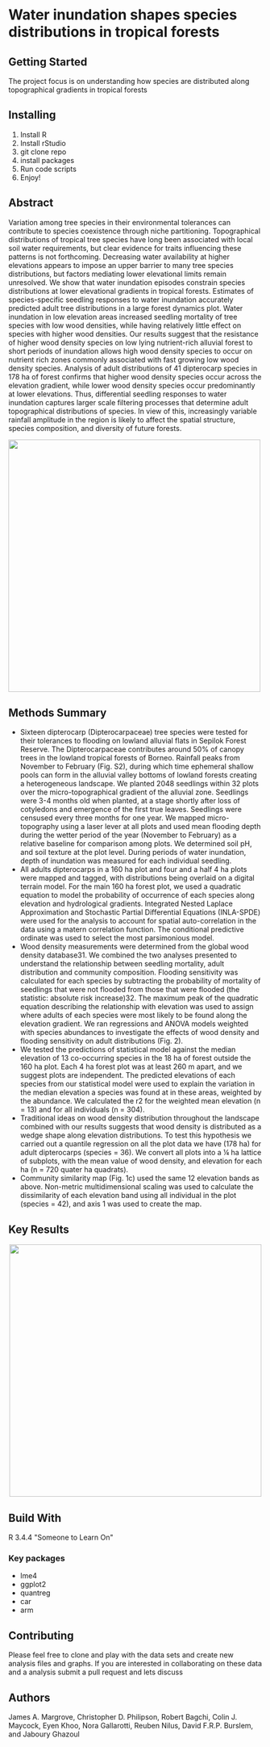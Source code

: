 <h1>Water inundation shapes species distributions in tropical forests</h1>

<h2> Getting Started </h2>
<p>The project focus is on understanding how species are distributed along topographical gradients in tropical forests </p>

<h2>Installing</h2>
<ol>
  <li>Install R</li>
  <li>Install rStudio</li>
  <li>git clone repo</li>
  <li>install packages</li>
  <li>Run code scripts</li>
  <li>Enjoy!</li>
</ol>

<h2>Abstract</h2>
<p>Variation among tree species in their environmental tolerances can contribute to species coexistence through niche partitioning. Topographical distributions of tropical tree species have long been associated with local soil water requirements, but clear evidence for traits influencing these patterns is not forthcoming. Decreasing water availability at higher elevations appears to impose an upper barrier to many tree species distributions, but factors mediating lower elevational limits remain unresolved. We show that water inundation episodes constrain species distributions at lower elevational gradients in tropical forests. Estimates of species-specific seedling responses to water inundation accurately predicted adult tree distributions in a large forest dynamics plot. Water  inundation in low elevation areas increased seedling mortality of tree species with low wood densities, while having relatively little effect on species with higher wood densities. Our results suggest that the resistance of higher wood density species on low lying nutrient-rich alluvial forest to short periods of inundation allows high wood density species to occur on nutrient rich zones commonly associated with fast growing low wood density species. Analysis of adult distributions of 41 dipterocarp species in 178 ha of forest confirms that higher wood density species occur across the elevation gradient, while lower wood density species occur predominantly at lower elevations. Thus, differential seedling responses to water inundation captures larger scale filtering processes that determine adult topographical distributions of species. In view of this, increasingly variable rainfall amplitude in the region is likely to affect the spatial structure, species composition, and diversity of future forests.</p>

<img src = "https://s3-eu-west-1.amazonaws.com/james.margrove/ForestFloodingReadMe/Webp.net-compress-image.jpg" width = "500px">

<h2> Methods Summary</h2>
<ul>
  <li>
  Sixteen dipterocarp (Dipterocarpaceae) tree species were tested for their tolerances to flooding on lowland alluvial flats in Sepilok Forest Reserve. The Dipterocarpaceae contributes around 50% of canopy trees in the lowland tropical forests of Borneo. Rainfall peaks from November to February (Fig. S2), during which time ephemeral shallow pools can form in the alluvial valley bottoms of lowland forests creating a heterogeneous landscape. We planted 2048 seedlings within 32 plots over the micro-topographical gradient of the alluvial zone. Seedlings were 3-4 months old when planted, at a stage shortly after loss of cotyledons and emergence of the first true leaves. Seedlings were censused every three months for one year. We mapped micro-topography using a laser lever at all plots and used mean flooding depth during the wetter period of the year (November to February) as a relative baseline for comparison among plots. We determined soil pH, and soil texture at the plot level. During periods of water inundation, depth of inundation was measured for each individual seedling.</li>
  <li>
All adults dipterocarps in a 160 ha plot and four and a half 4 ha plots were mapped and tagged, with distributions being overlaid on a digital terrain model. For the main 160 ha forest plot, we used a quadratic equation to model the probability of occurrence of each species along elevation and hydrological gradients. Integrated Nested Laplace Approximation and Stochastic Partial Differential Equations (INLA-SPDE) were used for the analysis to account for spatial auto-correlation in the data using a matern correlation function. The conditional predictive ordinate was used to select the most parsimonious model. 
  </li>
  <li> 
Wood density measurements were determined from the global wood density database31. We combined the two analyses presented to understand the relationship between seedling mortality, adult distribution and community composition. Flooding sensitivity was calculated for each species by subtracting the probability of mortality of seedlings that were not flooded from those that were flooded (the statistic: absolute risk increase)32. The maximum peak of the quadratic equation describing the relationship with elevation was used to assign where adults of each species were most likely to be found along the elevation gradient. We ran regressions and ANOVA models weighted with species abundances to investigate the effects of wood density and flooding sensitivity on adult distributions (Fig. 2).

  </li> 
    <li>
We tested the predictions of statistical model against the median elevation of 13 co-occurring species in the 18 ha of forest outside the 160 ha plot. Each 4 ha forest plot was at least 260 m apart, and we suggest plots are independent. The predicted elevations of each species from our statistical model were used to explain the variation in the median elevation a species was found at in these areas, weighted by the abundance. We calculated the r2 for the weighted mean elevation (n = 13) and for all individuals (n = 304). 
  </li> 
   <li>
Traditional ideas on wood density distribution throughout the landscape combined with our results suggests that wood density is distributed as a wedge shape along elevation distributions. To test this hypothesis we carried out a quantile regression on all the plot data we have (178 ha) for adult dipterocarps (species = 36). We convert all plots into a ¼ ha lattice of subplots, with the mean value of wood density, and elevation for each ha (n = 720 quater ha quadrats). 
 
  </li> 
    <li>
Community similarity map (Fig. 1c) used the same 12 elevation bands as above. Non-metric multidimensional scaling was used to calculate the dissimilarity of each elevation band using all individual in the plot (species = 42), and axis 1 was used to create the map. 
  </li>
</ul>

<h2> Key Results </h2>
<p align="center">
<img src = "https://s3-eu-west-1.amazonaws.com/james.margrove/ForestFloodingReadMe/Figure3.png" width = "500px">
</p>

<h2>Build With</h2>
<p> R 3.4.4 "Someone to Learn On"</p>
<h3>Key packages</h3>
<ul>
  <li>lme4</li>
  <li>ggplot2</li>
  <li>quantreg</li>
  <li>car</li>
  <li>arm</li>
</ul>

<h2>Contributing</h2>
<p>Please feel free to clone and play with the data sets and create new analysis files and graphs. If you are interested in collaborating on these data and a analysis submit a pull request and lets discuss </p>

<h2> Authors </h2>
<p>James A. Margrove, Christopher D. Philipson, Robert Bagchi, Colin J. Maycock, Eyen Khoo, Nora Gallarotti, Reuben Nilus, David F.R.P. Burslem, and Jaboury Ghazoul </p>
